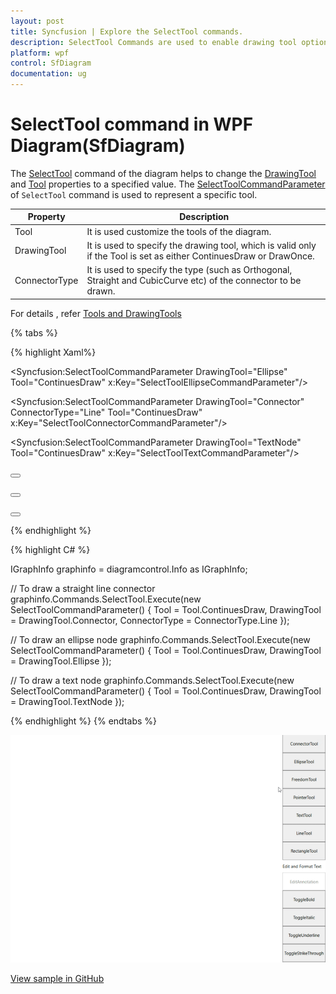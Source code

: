 ```yaml
---
layout: post
title: Syncfusion | Explore the SelectTool commands.
description: SelectTool Commands are used to enable drawing tool options such as ConnectorTool, Node (Rectangel, Ellipse) in diagram.
platform: wpf
control: SfDiagram
documentation: ug
---
```


# SelectTool command in WPF Diagram(SfDiagram)

The [SelectTool](https://help.syncfusion.com/cr/wpf/Syncfusion.UI.Xaml.Diagram.IDiagramCommands.html#Syncfusion_UI_Xaml_Diagram_IDiagramCommands_SelectTool) command of the diagram helps to change the [DrawingTool](https://help.syncfusion.com/cr/wpf/Syncfusion.UI.Xaml.Diagram.SfDiagram.html#Syncfusion_UI_Xaml_Diagram_SfDiagram_DrawingTool) and [Tool](https://help.syncfusion.com/cr/wpf/Syncfusion.UI.Xaml.Diagram.SfDiagram.html#Syncfusion_UI_Xaml_Diagram_SfDiagram_Tool) properties to a specified value. The [SelectToolCommandParameter](https://help.syncfusion.com/cr/wpf/Syncfusion.UI.Xaml.Diagram.SelectToolCommandParameter.html) of `SelectTool` command is used to represent a specific tool.

| Property | Description |
|---|---|
| Tool |It is used customize the tools of the diagram.|
| DrawingTool | It is used to specify the drawing tool, which is valid only if the Tool is set as either ContinuesDraw or DrawOnce. |
| ConnectorType | It is used to specify the type (such as Orthogonal, Straight and CubicCurve etc)  of the connector to be drawn. |

For details , refer [Tools and DrawingTools](https://help.syncfusion.com/wpf/diagram/tools) 

{% tabs %}

{% highlight Xaml%}

<!-- To draw an ellipse node-->
 <Syncfusion:SelectToolCommandParameter DrawingTool="Ellipse" Tool="ContinuesDraw"  x:Key="SelectToolEllipseCommandParameter"/>
 
 <!-- To draw a straight line connector-->
 <Syncfusion:SelectToolCommandParameter DrawingTool="Connector" ConnectorType="Line" Tool="ContinuesDraw"  x:Key="SelectToolConnectorCommandParameter"/>
 
 <!-- To draw a text node-->
 <Syncfusion:SelectToolCommandParameter DrawingTool="TextNode" Tool="ContinuesDraw"  x:Key="SelectToolTextCommandParameter"/>
 
<Button Height="50" Content="ConnectorTool" Name="Connector" Command="Syncfusion:DiagramCommands.SelectTool" CommandParameter="{StaticResource SelectToolConnectorCommandParameter}"></Button>

<Button Height="50" Content="EllipseTool" Name="Ellipse" Command="Syncfusion:DiagramCommands.SelectTool" CommandParameter="{StaticResource SelectToolEllipseCommandParameter}"></Button>

<Button Height="50" Content="TextTool" Name="TextNode" Command="Syncfusion:DiagramCommands.SelectTool" CommandParameter="{StaticResource SelectToolTextCommandParameter}"></Button>

{% endhighlight %}

{% highlight C# %}

IGraphInfo graphinfo = diagramcontrol.Info as IGraphInfo;

// To draw a straight line connector            
graphinfo.Commands.SelectTool.Execute(new SelectToolCommandParameter() 
{ 
    Tool = Tool.ContinuesDraw, DrawingTool = DrawingTool.Connector, ConnectorType = ConnectorType.Line 
});

// To draw an ellipse node
graphinfo.Commands.SelectTool.Execute(new SelectToolCommandParameter() 
{ 
    Tool = Tool.ContinuesDraw, DrawingTool = DrawingTool.Ellipse
});

// To draw a text node
graphinfo.Commands.SelectTool.Execute(new SelectToolCommandParameter() 
{ 
    Tool = Tool.ContinuesDraw, DrawingTool = DrawingTool.TextNode 
});

{% endhighlight %}
{% endtabs %}

![Gif for SelectTool command](Commands_Images/Commands_SelectTool.gif)

[View sample in GitHub](https://github.com/SyncfusionExamples/WPF-Diagram-Examples/tree/master/Samples/Commands/SelectToolCommand)